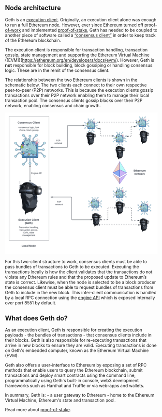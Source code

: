 
## Node architecture

Geth is an [execution client](https://ethereum.org/en/developers/docs/nodes-and-clients/#execution-clients). 
Originally, an execution client alone was enough to run a full Ethereum node.
However, ever since Ethereum turned off [proof-of-work](https://ethereum.org/en/developers/docs/consensus-mechanisms/pow/) and implemented [proof-of-stake](https://ethereum.org/en/developers/docs/consensus-mechanisms/pow/),
Geth has needed to be coupled to another piece of software called a 
[“consensus client”](https://ethereum.org/en/developers/docs/nodes-and-clients/#consensus-clients) in order to
keep track of the Ethereum blockchain.

The execution client is responsible for transaction handling, transaction gossip, state management and supporting
the Ethereum Virtual Machine ([EVM])(https://ethereum.org/en/developers/docs/evm/). However, Geth is **not** 
responsible for block building, block gossiping or handling consensus logic. These are in the remit of the 
consensus client.

The relationship between the two Ethereum clients is shown in the schematic below. The two clients each 
connect to their own respective peer-to-peer (P2P) networks. This is because the execution clients gossip 
transactions over their P2P network enabling them to manage their local transaction pool. The consensus clients 
gossip blocks over their P2P network, enabling consensus and chain growth.

![node-architecture](/assets/node_architecture.png)

For this two-client structure to work, consensus clients must be able to pass bundles of transactions to 
Geth to be executed. Executing the transactions locally is how the client validates that the transactions 
do not violate any Ethereum rules and that the proposed update to Ethereum’s state is correct. Likewise, 
when the node is selected to be a block producer the consensus client must be able to request bundles of 
transactions from Geth to include in the new block. This inter-client communication is handled by a local 
RPC connection using the [engine API](https://github.com/ethereum/execution-apis/blob/main/src/engine/specification.md) 
which is exposed internally over port 8551 by default.


## What does Geth do?

As an execution client, Geth is responsible for creating the execution payloads - the bundles of transactions -
that consensus clients include in their blocks. Geth is also responsible for re-executing transactions that arrive
in new blocks to ensure they are valid. Executing transactions is done on Geth's embedded computer, known as the 
Ethereum Virtual Machine (EVM).

Geth also offers a user-interface to Ethereum by exposing a set of RPC methods that enable users to query the 
Ethereum blockchain, submit transactions and deploy smart contracts using the command line, programmatically 
using Geth's built-in console, web3 development frameworks such as Hardhat and Truffle or via web-apps and wallets.

In summary, Geth is:
	- a user gateway to Ethereum 
	- home to the Ethereum Virtual Machine, Ethereum's state and transaction pool.


Read more about [proof-of-stake](https://ethereum.org/en/developers/docs/consensus-mechanisms/pos/).
